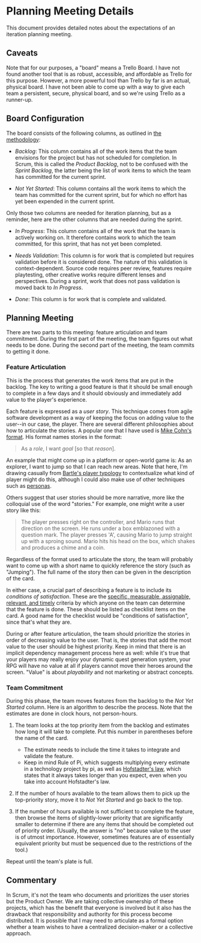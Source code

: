 # Planning Meeting Details

This document provides detailed notes about the expectations of an
iteration planning meeting. 

## Caveats

Note that for our purposes, a "board" means a Trello Board. I have not found
another tool that is as robust, accessible, and affordable as Trello for this purpose.
However, a more powerful tool than Trello by far is an actual, physical board.
I have not been able to come up with a way to give each team a persistent,
secure, physical board, and so we're using Trello as a runner-up.

## Board Configuration

The board consists of the following columns, as outlined in [the methodology](Methodology.md):

- _Backlog_: This column contains all of the work items that the team envisions
  for the project but has not scheduled for completion. In Scrum, this is called
  the _Product Backlog_, not to be confused with the _Sprint Backlog_, the
  latter being the list of work items to which the team has committed for the
  current sprint.

- _Not Yet Started_: This column contains all the work items to which the team
  has committed for the current sprint, but for which no effort has yet been
  expended in the current sprint.

Only those two columns are needed for iteration planning, but as a reminder,
here are the other columns that are needed during the sprint.

- _In Progress_: This column contains all of the work that the team is actively
  working on. It therefore contains work to which the team committed, for this
  sprint, that has not yet been completed.

- _Needs Validation_: This column is for work that is completed but requires
  validation before it is considered done. The nature of this validation is
  context-dependent. Source code requires peer review, features require
  playtesting, other creative works require different lenses and perspectives.
  During a sprint, work that does not pass validation is moved back to
  _In Progress_.

- _Done_: This column is for work that is complete and validated.

## Planning Meeting

There are two parts to this meeting: feature articulation and team commitment.
During the first part of the meeting, the team figures out what needs to be done.
During the second part of the meeting, the team commits to getting it done.

### Feature Articulation

This is the process that generates the work items that are put in the backlog.
The key to writing a good feature is that it should be small enough to complete
in a few days and it should obviously and immediately add value to the
player's experience. 

Each feature is expressed as a _user story_. This technique comes from
agile software development as a way of keeping the focus on adding value
to the user--in our case, the player. There are several different philosophies about how to articulate the stories. A popular one that I have used is
[Mike Cohn's format](https://www.mountaingoatsoftware.com/agile/user-stories).
His format names stories in the format:

> As a _role_, I want _goal_ [so that _reason_].

An example that might come up in a platform or open-world game is: As an
explorer, I want to jump so that I can reach new areas. Note that here, I'm
drawing casually from [Bartle's player
typology](https://en.wikipedia.org/wiki/Bartle_taxonomy_of_player_types) to
contextualize what kind of player might do this, although I could also make use
of other techniques such as
[personas](http://www.agilemodeling.com/artifacts/personas.htm).

Others suggest that user stories should be more narrative, more like the 
colloquial use of the word "stories." For example, one might write a user
story like this:

> The player presses right on the controller, and Mario runs that 
direction on the screen. He runs under a box emblazoned with a question mark.
The player presses 'A', causing Mario to jump straight up with a sproing sound.
Mario hits his head on the box, which shakes and produces a chime and a coin.

Regardless of the format used to articulate the story, the team will probably
want to come up with a short name to quickly reference the story (such as "Jumping").
The full name of the story then can be given in the description of the card.

In either case, a crucial part of describing a feature is to include
its _conditions of satisfaction_. These are the [specific, measurable,
assignable, relevant, and timely](https://en.wikipedia.org/wiki/SMART_criteria)
criteria by which anyone on the team can determine that the feature is done.
These should be listed as checklist items on the card. A good name for the
checklist would be "conditions of satisfaction", since that's what they are.

During or after feature articulation, the team should prioritize the stories
in order of decreasing value to the user.
That is, the stories that add the most value to the user should be highest
priority. Keep in mind that there is an implicit dependency management process
here as well: while it's true that your players may really enjoy your dynamic
quest generation system, your RPG will have no value at all if players cannot
move their heroes around the screen.
"Value" is about _playability_ and not marketing or abstract concepts.

### Team Commitment

During this phase, the team moves features from the backlog to the
_Not Yet Started_ column.
Here is an algorithm to describe the process. Note that the estimates
are done in clock hours, not person-hours.

1. The team looks at the top priority item from the backlog and estimates
how long it will take to complete.  Put this number in parentheses before the
name of the card. 

    - The estimate needs to include the time it takes to integrate and 
    validate the feature. 
    - Keep in mind Rule of Pi, which suggests multiplying every estimate in a technology project by pi, as well as [Hofstadter's law](https://en.wikipedia.org/wiki/Hofstadter%27s_law), which states that it always takes longer than
    you expect, even when you take into account Hofstadter's law.

1. If the number of hours available to the team allows them to pick up the
top-priority story, move it to _Not Yet Started_ and go back to the top.

1. If the number of hours available is not sufficient to complete the
feature, then browse the items of slightly-lower priority that are significantly
smaller to determine if there are any items that should be completed out of
priority order. (Usually, the answer is "no" because value to the user is of utmost importance. However, sometimes features are of essentially equivalent priority
but must be sequenced due to the restrictions of the tool.)

Repeat until the team's plate is full.


## Commentary

In Scrum, it's not the team who documents and prioritizes the user stories but the
Product Owner. We are taking collective ownership of these projects, which has
the benefit that everyone is involved but it also has the drawback that 
responsibility and authority for this process become distributed.
It is possible that I may need to articulate as a formal option whether a team
wishes to have a centralized decision-maker or a collective approach. 